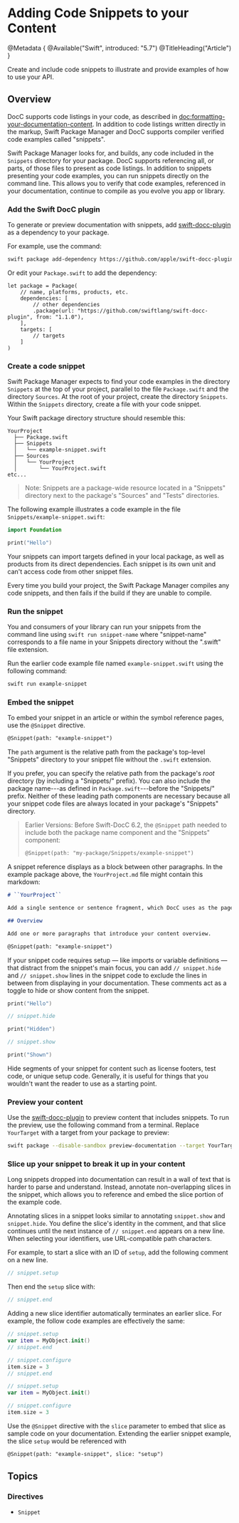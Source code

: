 # Adding Code Snippets to your Content

@Metadata {
    @Available("Swift", introduced: "5.7")
    @TitleHeading("Article")
 }

Create and include code snippets to illustrate and provide examples of how to use your API.

## Overview


DocC supports code listings in your code, as described in <doc:formatting-your-documentation-content>.
In addition to code listings written directly in the markup, Swift Package Manager and DocC supports compiler verified code examples called "snippets".

Swift Package Manager looks for, and builds, any code included in the `Snippets` directory for your package.
DocC supports referencing all, or parts, of those files to present as code listings.
In addition to snippets presenting your code examples, you can run snippets directly on the command line.
This allows you to verify that code examples, referenced in your documentation, continue to compile as you evolve you app or library.

### Add the Swift DocC plugin

To generate or preview documentation with snippets, add [swift-docc-plugin](https://github.com/apple/swift-docc-plugin) as a dependency to your package.

For example, use the command:

```bash
swift package add-dependency https://github.com/apple/swift-docc-plugin --from 1.1.0
```

Or edit your `Package.swift` to add the dependency:

```
let package = Package(
    // name, platforms, products, etc.
    dependencies: [
        // other dependencies
        .package(url: "https://github.com/swiftlang/swift-docc-plugin", from: "1.1.0"),
    ],
    targets: [
        // targets
    ]
)
```

### Create a code snippet

Swift Package Manager expects to find your code examples in the directory `Snippets` at the top of your project, parallel to the file `Package.swift` and the directory `Sources`. 
At the root of your project, create the directory `Snippets`.
Within the `Snippets` directory, create a file with your code snippet.

Your Swift package directory structure should resemble this:

```
YourProject
  ├── Package.swift
  ├── Snippets
  │   └── example-snippet.swift
  ├── Sources
  │   └── YourProject
  │       └── YourProject.swift
etc...
```

> Note: Snippets are a package-wide resource located in a "Snippets" directory next to the package's "Sources" and "Tests" directories.

The following example illustrates a code example in the file `Snippets/example-snippet.swift`:

```swift
import Foundation

print("Hello")
```

Your snippets can import targets defined in your local package, as well as products from its direct dependencies.
Each snippet is its own unit and can't access code from other snippet files.

Every time you build your project, the Swift Package Manager compiles any code snippets, and then fails if the build if they are unable to compile.

### Run the snippet

You and consumers of your library can run your snippets from the command line using `swift run snippet-name` where "snippet-name" corresponds to a file name in your Snippets directory without the ".swift" file extension.

Run the earlier code example file named `example-snippet.swift` using the following command:

```bash
swift run example-snippet
```

### Embed the snippet

To embed your snippet in an article or within the symbol reference pages, use the `@Snippet` directive.
```markdown
@Snippet(path: "example-snippet")
```

The `path` argument is the relative path from the package's top-level "Snippets" directory to your snippet file without the `.swift` extension.

If you prefer, you can specify the relative path from the package's _root_ directory (by including a "Snippets/" prefix).
You can also include the package name---as defined in `Package.swift`---before the "Snippets/" prefix. 
Neither of these leading path components are necessary because all your snippet code files are always located in your package's "Snippets" directory.  

> Earlier Versions:
> Before Swift-DocC 6.2, the `@Snippet` path needed to include both the package name component and the "Snippets" component:
>
> ```markdown
> @Snippet(path: "my-package/Snippets/example-snippet")
> ```

A snippet reference displays as a block between other paragraphs.
In the example package above, the `YourProject.md` file might contain this markdown:

```markdown
# ``YourProject``

Add a single sentence or sentence fragment, which DocC uses as the page’s abstract or summary.

## Overview

Add one or more paragraphs that introduce your content overview.

@Snippet(path: "example-snippet")
```

If your snippet code requires setup — like imports or variable definitions — that distract from the snippet's main focus, you can add `// snippet.hide` and `// snippet.show` lines in the snippet code to exclude the lines in between from displaying in your documentation.
These comments act as a toggle to hide or show content from the snippet.

```swift
print("Hello")

// snippet.hide

print("Hidden")

// snippet.show

print("Shown")
```

Hide segments of your snippet for content such as license footers, test code, or unique setup code.
Generally, it is useful for things that you wouldn't want the reader to use as a starting point.

### Preview your content

Use the [swift-docc-plugin](https://github.com/swiftlang/swift-docc-plugin) to preview content that includes snippets.
To run the preview, use the following command from a terminal. 
Replace `YourTarget` with a target from your package to preview:

```bash
swift package --disable-sandbox preview-documentation --target YourTarget
```

### Slice up your snippet to break it up in your content

Long snippets dropped into documentation can result in a wall of text that is harder to parse and understand.
Instead, annotate non-overlapping slices in the snippet, which allows you to reference and embed the slice portion of the example code.

Annotating slices in a snippet looks similar to annotating `snippet.show` and `snippet.hide`.
You define the slice's identity in the comment, and that slice continues until the next instance of `// snippet.end` appears on a new line.
When selecting your identifiers, use URL-compatible path characters.

For example, to start a slice with an ID of `setup`, add the following comment on a new line.

```swift
// snippet.setup
```

Then end the `setup` slice with:

```swift
// snippet.end
```

Adding a new slice identifier automatically terminates an earlier slice.
For example, the follow code examples are effectively the same:

```swift
// snippet.setup
var item = MyObject.init()
// snippet.end

// snippet.configure
item.size = 3
// snippet.end
```

```swift
// snippet.setup
var item = MyObject.init()

// snippet.configure
item.size = 3
```

Use the `@Snippet` directive with the `slice` parameter to embed that slice as sample code on your documentation.
Extending the earlier snippet example, the slice `setup` would be referenced with 

```markdown
@Snippet(path: "example-snippet", slice: "setup")
```

## Topics

### Directives

- ``Snippet``

<!-- Copyright (c) 2025 Apple Inc and the Swift Project authors. All Rights Reserved. -->
